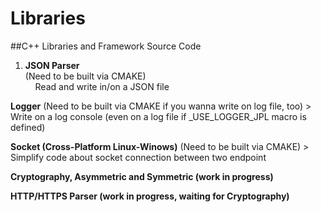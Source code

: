 # Libraries
##C++ Libraries and Framework Source Code

1. **JSON Parser**  
(Need to be built via CMAKE)  
&nbsp;&nbsp;&nbsp;&nbsp;Read and write in/on a JSON file

**Logger**
(Need to be built via CMAKE if you wanna write on log file, too)
    > Write on a log console (even on a log file if _USE_LOGGER_JPL macro is defined)

**Socket (Cross-Platform Linux-Winows)**
(Need to be built via CMAKE)
    > Simplify code about socket connection between two endpoint

**Cryptography, Asymmetric and Symmetric (work in progress)**

**HTTP/HTTPS Parser (work in progress, waiting for Cryptography)**
